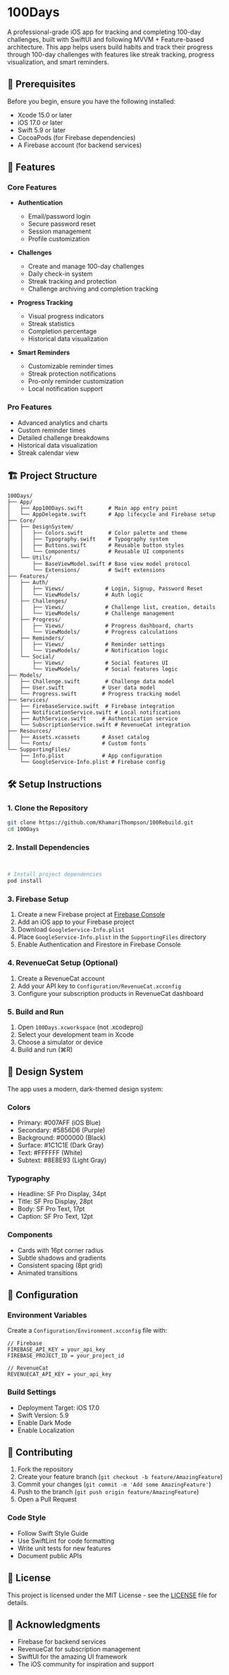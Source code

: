 # 100Days

A professional-grade iOS app for tracking and completing 100-day challenges, built with SwiftUI and following MVVM + Feature-based architecture. This app helps users build habits and track their progress through 100-day challenges with features like streak tracking, progress visualization, and smart reminders.

## 🚀 Prerequisites

Before you begin, ensure you have the following installed:

- Xcode 15.0 or later
- iOS 17.0 or later
- Swift 5.9 or later
- CocoaPods (for Firebase dependencies)
- A Firebase account (for backend services)

## 📱 Features

### Core Features

- **Authentication**

  - Email/password login
  - Secure password reset
  - Session management
  - Profile customization

- **Challenges**

  - Create and manage 100-day challenges
  - Daily check-in system
  - Streak tracking and protection
  - Challenge archiving and completion tracking

- **Progress Tracking**

  - Visual progress indicators
  - Streak statistics
  - Completion percentage
  - Historical data visualization

- **Smart Reminders**
  - Customizable reminder times
  - Streak protection notifications
  - Pro-only reminder customization
  - Local notification support

### Pro Features

- Advanced analytics and charts
- Custom reminder times
- Detailed challenge breakdowns
- Historical data visualization
- Streak calendar view

## 🏗️ Project Structure

```
100Days/
├── App/
│   ├── App100Days.swift        # Main app entry point
│   └── AppDelegate.swift       # App lifecycle and Firebase setup
├── Core/
│   ├── DesignSystem/
│   │   ├── Colors.swift        # Color palette and theme
│   │   ├── Typography.swift    # Typography system
│   │   ├── Buttons.swift       # Reusable button styles
│   │   └── Components/         # Reusable UI components
│   └── Utils/
│       ├── BaseViewModel.swift # Base view model protocol
│       └── Extensions/         # Swift extensions
├── Features/
│   ├── Auth/
│   │   ├── Views/             # Login, Signup, Password Reset
│   │   └── ViewModels/        # Auth logic
│   ├── Challenges/
│   │   ├── Views/             # Challenge list, creation, details
│   │   └── ViewModels/        # Challenge management
│   ├── Progress/
│   │   ├── Views/             # Progress dashboard, charts
│   │   └── ViewModels/        # Progress calculations
│   ├── Reminders/
│   │   ├── Views/             # Reminder settings
│   │   └── ViewModels/        # Notification logic
│   └── Social/
│       ├── Views/             # Social features UI
│       └── ViewModels/        # Social features logic
├── Models/
│   ├── Challenge.swift        # Challenge data model
│   ├── User.swift            # User data model
│   └── Progress.swift        # Progress tracking model
├── Services/
│   ├── FirebaseService.swift  # Firebase integration
│   ├── NotificationService.swift # Local notifications
│   ├── AuthService.swift     # Authentication service
│   └── SubscriptionService.swift # RevenueCat integration
├── Resources/
│   ├── Assets.xcassets       # Asset catalog
│   └── Fonts/                # Custom fonts
└── SupportingFiles/
    ├── Info.plist            # App configuration
    └── GoogleService-Info.plist # Firebase config
```

## 🛠️ Setup Instructions

### 1. Clone the Repository

```bash
git clone https://github.com/KhamariThompson/100Rebuild.git
cd 100Days
```

### 2. Install Dependencies

```bash


# Install project dependencies
pod install
```

### 3. Firebase Setup

1. Create a new Firebase project at [Firebase Console](https://console.firebase.google.com/)
2. Add an iOS app to your Firebase project
3. Download `GoogleService-Info.plist`
4. Place `GoogleService-Info.plist` in the `SupportingFiles` directory
5. Enable Authentication and Firestore in Firebase Console

### 4. RevenueCat Setup (Optional)

1. Create a RevenueCat account
2. Add your API key to `Configuration/RevenueCat.xcconfig`
3. Configure your subscription products in RevenueCat dashboard

### 5. Build and Run

1. Open `100Days.xcworkspace` (not .xcodeproj)
2. Select your development team in Xcode
3. Choose a simulator or device
4. Build and run (⌘R)

## 🎨 Design System

The app uses a modern, dark-themed design system:

### Colors

- Primary: #007AFF (iOS Blue)
- Secondary: #5856D6 (Purple)
- Background: #000000 (Black)
- Surface: #1C1C1E (Dark Gray)
- Text: #FFFFFF (White)
- Subtext: #8E8E93 (Light Gray)

### Typography

- Headline: SF Pro Display, 34pt
- Title: SF Pro Display, 28pt
- Body: SF Pro Text, 17pt
- Caption: SF Pro Text, 12pt

### Components

- Cards with 16pt corner radius
- Subtle shadows and gradients
- Consistent spacing (8pt grid)
- Animated transitions

## 🔧 Configuration

### Environment Variables

Create a `Configuration/Environment.xcconfig` file with:

```xcconfig
// Firebase
FIREBASE_API_KEY = your_api_key
FIREBASE_PROJECT_ID = your_project_id

// RevenueCat
REVENUECAT_API_KEY = your_api_key
```

### Build Settings

- Deployment Target: iOS 17.0
- Swift Version: 5.9
- Enable Dark Mode
- Enable Localization

## 🤝 Contributing

1. Fork the repository
2. Create your feature branch (`git checkout -b feature/AmazingFeature`)
3. Commit your changes (`git commit -m 'Add some AmazingFeature'`)
4. Push to the branch (`git push origin feature/AmazingFeature`)
5. Open a Pull Request

### Code Style

- Follow Swift Style Guide
- Use SwiftLint for code formatting
- Write unit tests for new features
- Document public APIs

## 📄 License

This project is licensed under the MIT License - see the [LICENSE](LICENSE) file for details.

## 🙏 Acknowledgments

- Firebase for backend services
- RevenueCat for subscription management
- SwiftUI for the amazing UI framework
- The iOS community for inspiration and support

